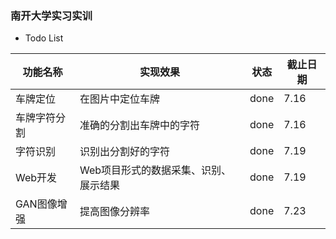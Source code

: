 
### 南开大学实习实训
- Todo List

| **功能名称** | **实现效果**                          | 状态 | 截止日期 |
| ------------ | ------------------------------------- | ---- | -------- |
| 车牌定位     | 在图片中定位车牌                      | done | 7.16     |
| 车牌字符分割 | 准确的分割出车牌中的字符              | done | 7.16     |
| 字符识别     | 识别出分割好的字符                    | done | 7.19     |
| Web开发      | Web项目形式的数据采集、识别、展示结果 | done | 7.19     |
| GAN图像增强  | 提高图像分辨率                        | done | 7.23     |

